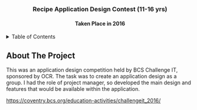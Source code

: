 <a name="readme-top"></a>

<br />
<div align="center">

<h3 align="center">Recipe Application Design Contest (11-16 yrs) </h3>
<h4 align="center">Taken Place in 2016 </h4>

</div>



<!-- TABLE OF CONTENTS -->
<details>
  <summary>Table of Contents</summary>
  <ol>
    <li>
      <a href="#about-the-project">About The Project</a>
      <ul>
        <li><a href="#built-with">Built With</a></li>
      </ul>
    </li>
    <li>
      <a href="#getting-started">Getting Started</a>
    </li>
  </ol>
</details>



<!-- ABOUT THE PROJECT -->
## About The Project

This was an application design competition held by BCS Challenge IT, sponsored by OCR. 
The task was to create an application design as a group. I had the role of project manager, 
so developed the main design and features that would be available within the application. 

https://coventry.bcs.org/education-activities/challengeit_2016/
